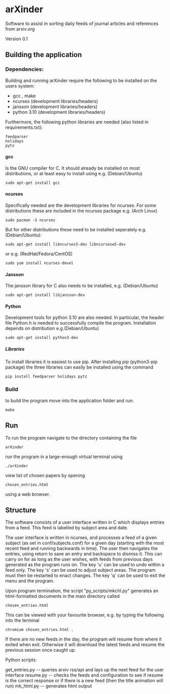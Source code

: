 # arXinder
Software to assist in sorting daily feeds of journal articles and references from arxiv.org

Version 0.1

## Building the application

### Dependencies:
Building and running arXinder require the following to be installed on the users system:

 - gcc , make
 - ncurses (development libraries/headers)
 - jansson (development libraries/headers)
 - python 3.10 (development libraries/headers)

Furthermore, the following python libraries are needed (also listed in requirements.txt):

	feedparser
	holidays
	pytz

#### gcc
Is the GNU compiler for C. It should already be installed on most distributions, or at least 
easy to install using e.g. (Debian/Ubuntu)

	sudo apt-get install gcc

#### ncurses
Specifically needed are the development libraries for ncurses. For some distributions these
are included in the ncurses package e.g. (Arch Linux)

	sudo pacman -S ncurses

But for other distributions these need to be installed seperately e.g. (Debian/Ubuntu):

	sudo apt-get install libncurses5-dev libncursesw5-dev

or e.g. (RedHat/Fedora/CentOS)

	sudo yum install ncurses-devel

#### Jansson
The jansson library for C also needs to be installed, e.g. (Debian/Ubuntu)

	sudo apt-get install libjansson-dev

#### Python
Development tools for python 3.10 are also needed. In particular, the header file Python.h
is needed to successfully compile the program. Installation depends on distribution e.g.(Debian/Ubuntu)

	sudo apt-get install python3-dev

##### Libraries
To install libraries it is easiest to use pip. After installing pip (python3-pip package) the three
libraries can easily be installed using the command

	pip install feedparser holidays pytz

### Build
to build the program move into the application folder and run:

	make

## Run 
To run the program navigate to the directory containing the file

	arXinder

run the program in a large-enough virtual terminal using 

	./arXinder

view list of chosen papers by opening 

	chosen_entries.html

using a web browser.

## Structure

The software consists of a user interface written in C which displays entries from a feed. This feed is labelled by subject area and date.

The user interface is written in ncurses, and processes a feed of a given subject (as set in conf/subjects.conf) for a given day (starting with the most recent feed and running backwards in time).
The user then navigates the entries, using return to save an entry and backspace to dismiss it. This can carry on for as long as the user wishes, with feeds from previous days generated as the program runs on.
The key 'u' can be used to undo within a feed only.
The key 's' can be used to adjust subject areas. The program must then be restarted to enact changes.
The key 'q' can be used to exit the menu and the program.

Upon program termination, the script "py_scripts/mkchl.py" generates an html-formatted documents in the main directory called

	chosen_entries.html

This can be viewed with your favourite browser, e.g. by typing the following into the terminal

	chromium chosen_entries.html .

If there are no new feeds in the day, the program will resume from where it exited when exit. Otherwise it will download the latest feeds and resume the previous session once caught up.

Python scripts:

get_entries.py -- queries arxiv rss/api and lays up the next feed for the user interface
resume.py -- checks the feeds and configuration to see if resume is the correct response or if there is a new feed (then the title animation will run)
mk_html.py -- generates html output
